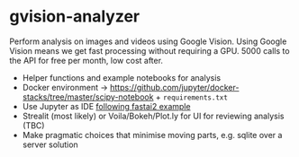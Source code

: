 # gvision-analyzer
Perform analysis on images and videos using Google Vision. Using Google Vision means we get fast processing without requiring a GPU. 5000 calls to the API for free per month, low cost after.

* Helper functions and example notebooks for analysis
* Docker environment -> https://github.com/jupyter/docker-stacks/tree/master/scipy-notebook + `requirements.txt`
* Use Jupyter as IDE [following fastai2 example](https://forums.fast.ai/t/fastai-v2-roadmap/46661?u=xyz)
* Strealit (most likely) or Voila/Bokeh/Plot.ly for UI for reviewing analysis (TBC)
* Make pragmatic choices that minimise moving parts, e.g. sqlite over a server solution
